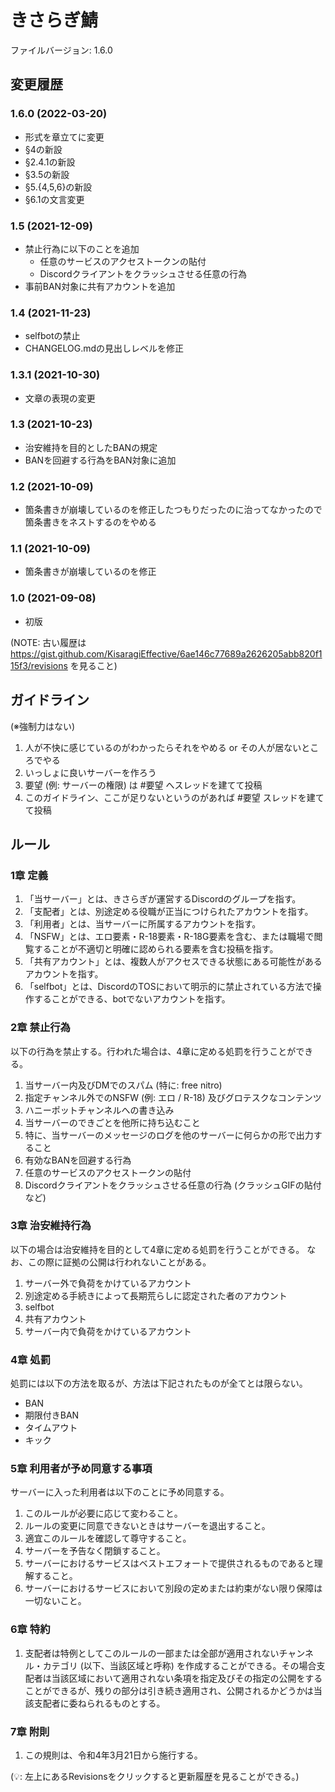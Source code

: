 # きさらぎ鯖
ファイルバージョン: 1.6.0

## 変更履歴
### 1.6.0 (2022-03-20)
* 形式を章立てに変更
* §4の新設
* §2.4.1の新設
* §3.5の新設
* §5.{4,5,6}の新設
* §6.1の文言変更

### 1.5 (2021-12-09)
* 禁止行為に以下のことを追加
  * 任意のサービスのアクセストークンの貼付
  * Discordクライアントをクラッシュさせる任意の行為
* 事前BAN対象に共有アカウントを追加

### 1.4 (2021-11-23)
* selfbotの禁止
* CHANGELOG.mdの見出しレベルを修正

### 1.3.1 (2021-10-30)
* 文章の表現の変更

### 1.3 (2021-10-23)
* 治安維持を目的としたBANの規定
* BANを回避する行為をBAN対象に追加

### 1.2 (2021-10-09)
* 箇条書きが崩壊しているのを修正したつもりだったのに治ってなかったので箇条書きをネストするのをやめる

### 1.1 (2021-10-09)
* 箇条書きが崩壊しているのを修正

### 1.0 (2021-09-08)
* 初版

(NOTE: 古い履歴は https://gist.github.com/KisaragiEffective/6ae146c77689a2626205abb820f115f3/revisions を見ること)
## ガイドライン
(※強制力はない)
1. 人が不快に感じているのがわかったらそれをやめる or その人が居ないところでやる
1. いっしょに良いサーバーを作ろう
1. 要望 (例: サーバーの権限) は #要望 へスレッドを建てて投稿
1. このガイドライン、ここが足りないというのがあれば #要望 スレッドを建てて投稿

## ルール
### 1章 定義
1. 「当サーバー」とは、きさらぎが運営するDiscordのグループを指す。
1. 「支配者」とは、別途定める役職が正当につけられたアカウントを指す。
2. 「利用者」とは、当サーバーに所属するアカウントを指す。
3. 「NSFW」とは、エロ要素・R-18要素・R-18G要素を含む、または職場で閲覧することが不適切と明確に認められる要素を含む投稿を指す。
4. 「共有アカウント」とは、複数人がアクセスできる状態にある可能性があるアカウントを指す。
5. 「selfbot」とは、DiscordのTOSにおいて明示的に禁止されている方法で操作することができる、botでないアカウントを指す。

### 2章 禁止行為
以下の行為を禁止する。行われた場合は、4章に定める処罰を行うことができる。

1. 当サーバー内及びDMでのスパム (特に: free nitro)
2. 指定チャンネル外でのNSFW (例: エロ / R-18) 及びグロテスクなコンテンツ
3. ハニーポットチャンネルへの書き込み
4. 当サーバーのできごとを他所に持ち込むこと
  1. 特に、当サーバーのメッセージのログを他のサーバーに何らかの形で出力すること 
6. 有効なBANを回避する行為
7. 任意のサービスのアクセストークンの貼付
8. Discordクライアントをクラッシュさせる任意の行為 (クラッシュGIFの貼付など)

### 3章 治安維持行為
以下の場合は治安維持を目的として4章に定める処罰を行うことができる。
なお、この際に証拠の公開は行われないことがある。

1. サーバー外で負荷をかけているアカウント
2. 別途定める手続きによって長期荒らしに認定された者のアカウント
3. selfbot
4. 共有アカウント
5. サーバー内で負荷をかけているアカウント

### 4章 処罰
処罰には以下の方法を取るが、方法は下記されたものが全てとは限らない。
* BAN
* 期限付きBAN
* タイムアウト
* キック

### 5章 利用者が予め同意する事項
サーバーに入った利用者は以下のことに予め同意する。
1. このルールが必要に応じて変わること。
2. ルールの変更に同意できないときはサーバーを退出すること。
3. 適宜このルールを確認して尊守すること。
4. サーバーを予告なく閉鎖すること。
5. サーバーにおけるサービスはベストエフォートで提供されるものであると理解すること。
6. サーバーにおけるサービスにおいて別段の定めまたは約束がない限り保障は一切ないこと。

### 6章 特約
1. 支配者は特例としてこのルールの一部または全部が適用されないチャンネル・カテゴリ (以下、当該区域と呼称) を作成することができる。その場合支配者は当該区域において適用されない条項を指定及びその指定の公開をすることができるが、残りの部分は引き続き適用され、公開されるかどうかは当該支配者に委ねられるものとする。

### 7章 附則
1. この規則は、令和4年3月21日から施行する。

(:bulb:: 左上にあるRevisionsをクリックすると更新履歴を見ることができる。)
